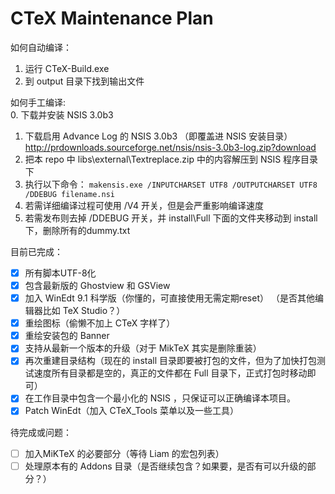 CTeX Maintenance Plan  
====
如何自动编译：  
1. 运行 CTeX-Build.exe  
2. 到 output 目录下找到输出文件  

如何手工编译:  
0. 下载并安装 NSIS 3.0b3  
1. 下载启用 Advance Log 的 NSIS 3.0b3 （即覆盖进 NSIS 安装目录） http://prdownloads.sourceforge.net/nsis/nsis-3.0b3-log.zip?download   
2. 把本 repo 中 libs\external\Textreplace.zip 中的内容解压到 NSIS 程序目录下  
3. 执行以下命令： `makensis.exe /INPUTCHARSET UTF8 /OUTPUTCHARSET UTF8 /DDEBUG filename.nsi`  
4. 若需详细编译过程可使用 /V4 开关，但是会严重影响编译速度  
5. 若需发布则去掉 /DDEBUG 开关，并 install\Full 下面的文件夹移动到 install 下，删除所有的dummy.txt

目前已完成：  
- [x] 所有脚本UTF-8化  
- [x] 包含最新版的 Ghostview 和 GSView  
- [x] 加入 WinEdt 9.1 科学版（你懂的，可直接使用无需定期reset） （是否其他编辑器比如 TeX Studio？）  
- [x] 重绘图标（偷懒不加上 CTeX 字样了）
- [x] 重绘安装包的 Banner    
- [x] 支持从最新一个版本的升级（对于 MikTeX 其实是删除重装）
- [x] 再次重建目录结构（现在的 install 目录即要被打包的文件，但为了加快打包测试速度所有目录都是空的，真正的文件都在 Full 目录下，正式打包时移动即可）  
- [x] 在工作目录中包含一个最小化的 NSIS ，只保证可以正确编译本项目。
- [x] Patch WinEdt（加入 CTeX_Tools 菜单以及一些工具）

待完成或问题：  
- [ ] 加入MiKTeX 的必要部分（等待 Liam 的宏包列表） 
- [ ] 处理原本有的 Addons 目录（是否继续包含？如果要，是否有可以升级的部分？）
